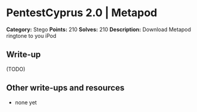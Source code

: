# PentestCyprus 2.0 | Metapod

**Category:** Stego
**Points:** 210
**Solves:** 210
**Description:** 
Download Metapod ringtone to you iPod

## Write-up

(TODO)

## Other write-ups and resources

* none yet
